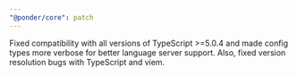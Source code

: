 ```yaml
---
"@ponder/core": patch
---
```


Fixed compatibility with all versions of TypeScript >=5.0.4 and made config types more verbose for better language server support. Also, fixed version resolution bugs with TypeScript and viem.
